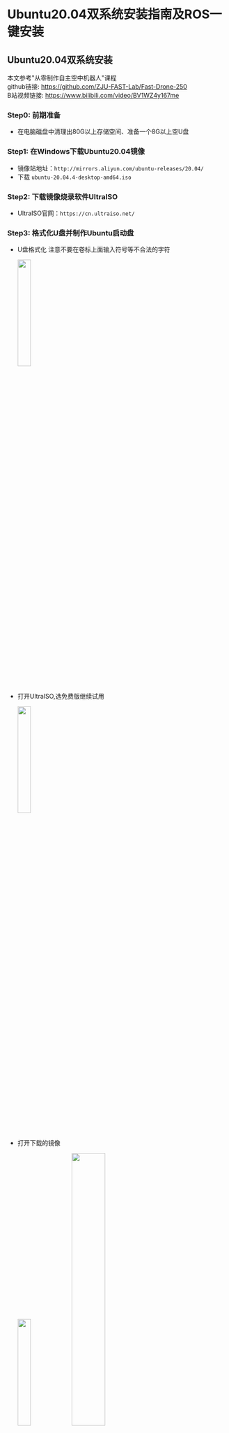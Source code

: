 # Ubuntu20.04双系统安装指南及ROS一键安装  
## Ubuntu20.04双系统安装
本文参考"从零制作自主空中机器人"课程     
github链接: https://github.com/ZJU-FAST-Lab/Fast-Drone-250     
B站视频链接: https://www.bilibili.com/video/BV1WZ4y167me
### Step0: 前期准备
- 在电脑磁盘中清理出80G以上存储空间、准备一个8G以上空U盘
### Step1: 在Windows下载Ubuntu20.04镜像
- 镜像站地址：`http://mirrors.aliyun.com/ubuntu-releases/20.04/` 
- 下载 `ubuntu-20.04.4-desktop-amd64.iso`
### Step2: 下载镜像烧录软件UltraISO
- UltraISO官网：`https://cn.ultraiso.net/`
### Step3: 格式化U盘并制作Ubuntu启动盘
- U盘格式化
  注意不要在卷标上面输入符号等不合法的字符

  <img src="https://github.com/qtjdyx/ZJUS/assets/116424162/8baec5d3-9f08-482a-92e5-ea0b766539fb" width="25%">
- 打开UltraISO,选免费版继续试用

  <img src="https://github.com/qtjdyx/ZJUS/assets/116424162/6b73505c-15c4-4655-ad5a-bc30f677e38a" width="25%">
  
- 打开下载的镜像

  <img src="https://github.com/qtjdyx/ZJUS/assets/116424162/6850b18d-a1eb-4351-904a-c575317ee8d7" width="25%">    
  <img src="https://github.com/qtjdyx/ZJUS/assets/116424162/6027cc4e-4582-4b2e-beb2-8817be12cfd3" width="40%">   
- 写入硬盘镜像
  
  <img src="https://github.com/qtjdyx/ZJUS/assets/116424162/73ffea14-5cef-4ad2-bbe7-56efcfd19da6" width="25%">
- 选择U盘，等待写入  

  <img src="https://github.com/qtjdyx/ZJUS/assets/116424162/b027080d-b434-494d-9b17-5de1086984c1" width="25%">
### Step4: 释放磁盘空间
- 以管理员权限进入进入控制面板-系统和安全-创建并格式化硬盘分区

  <img src="https://github.com/qtjdyx/ZJUS/assets/116424162/ac7c0c0f-0d70-495d-8226-2b50b0c937c8" width="75%">
  <img src="https://github.com/qtjdyx/ZJUS/assets/116424162/82828ae2-a215-471c-9e9c-08c7239459e6" width="75%">
- 选择你要分割的分区（有80G以上空闲的分区），右键，选择压缩卷

  <img src="https://github.com/qtjdyx/ZJUS/assets/116424162/d7ec9268-7d6a-4a03-b27f-87be3fb2391f" width="50%">
- 输入要压缩的空间量（单位为MB），该大小为你希望分给Ubuntu系统的大小（图中用2000MB示意）

  <img src="https://github.com/qtjdyx/ZJUS/assets/116424162/7cbfe86b-2b96-4c04-bdf2-50ea2ab4a065" width="50%">
- 此时，在你压缩的磁盘后将会出现一块未分配的磁盘分区，大小为你输入的压缩空间量

  <img src="https://github.com/qtjdyx/ZJUS/assets/116424162/b38fc73d-8788-4e83-ac7d-63b7a9efbdd4" width="50%">
### Step5: 重启电脑进入BIOS界面，设置启动选项
- 首先查询你的电脑进入BIOS界面的方式

  <img src="https://github.com/qtjdyx/ZJUS/assets/116424162/131d8996-4b39-4fd8-b8d3-e811553a48b9" width="50%">
- 重启电脑，开机同时连续按F2（你的电脑进入BIOS界面的方式），当电脑品牌徽标出现后，电脑会进入BIOS界面/UEFI界面

  <img src="https://github.com/qtjdyx/ZJUS/assets/116424162/9a4c365c-c46b-4404-b77e-61809acf0b6f" width="50%">
- 进入Advance模式下，找到`Security`下的安全启动，关闭安全启动项     
  `Security（安全）`—`Secure Boot（安全启动）`—`Disabled（关闭）`     
  <img src="https://github.com/qtjdyx/ZJUS/assets/116424162/d1cca790-5420-4763-bd86-e193eec5acfc" width="50%">
- 有时要在启动项`Boot`中找到U盘启动项并允许从U盘启动
- ！！！！保存退出！！！！
- 重启电脑，插上启动盘，进入BIOS界面，此时在开机启动项上会出现两个以上启动选项，一个是默认启动项`Windows boot manager`,一个是你的U盘启动选项xxxxxx(一般为U盘厂家名字）（xxxx（你的启动盘卷标））
- 将U盘启动上移至第一启动选项，保存退出
- 备注：这一步非必须，视情况可以与上一步合并

### Step6: 插入Ubuntu启动盘并用U盘启动
- 确认你的笔记本在开机前处在以下状态
  1. 在磁盘中拥有一块大小足够的未分配空间
  2. 电脑的安全启动选项已经关闭，否则会禁止你从外部启动
  3. U盘启动选型被允许，否则会禁止你从U盘启动
  4. 最好U盘启动选项在第一顺位
  5. 电脑处在关机状态
- 插入启动盘并从U盘启动，选择`install ubuntu`

  <img src="https://github.com/qtjdyx/ZJUS/assets/116424162/6b5b5b5d-85f1-4a33-9854-beaed9dd5836" width="50%"> 
 
### Step7: 安装Ubuntu操作系统
- 最好选择英文安装，想用中文也行
- 选择键盘布局
- 不连接到无线网
- 选择正常安装 如有Nvidia独显或者一些特殊的网卡，可以尝试选择
  `为图形或无线硬件，以及其他媒体格式安装第三方软件`

  <img src="https://github.com/qtjdyx/ZJUS/assets/116424162/77897dad-de3a-4434-9145-ed31490ede38" width="50%">

- 选择其他安装选型！！一定**不能**选择清除整个磁盘！！

  <img src="https://github.com/qtjdyx/ZJUS/assets/116424162/44ffb729-469a-499e-a29a-919c541a8c2f" width="50%">

- 这时候，界面上将会显示你当前磁盘的分区表！！一定**不能**选择新建分区表！！否则将会格式化你的磁盘
- 视频中选择新建的原因是NUC是新机，固态硬盘上没有任何分区信息，才需要新建分区表
- 在磁盘的分区表中，应该有一块空闲区域，即为那块未分配的磁盘空间
- 选中空闲，点击`+`
  
  <img src="https://github.com/qtjdyx/ZJUS/assets/116424162/3f24a360-2110-40fc-a1d6-b0bccaba2614f" width="50%">
   
- 设置EFI系统分区 EFI system partition，格式为主分区，默认空间起始位置，大小512MB
- 选中空闲，点击`+`
- 设置交换空间swapping space，格式为逻辑分区，默认空间起始位置，大小为电脑内存两倍，8GRAM->16G,16GRAM->20G-30G左右
- 选中空闲，点击`+`
- 将剩下的空间挂载在主分区`/`下,格式为主分区，默认空间起始位置，大小所有空闲，用于Ext4日志文件系统       

 <img src="https://github.com/qtjdyx/ZJUS/assets/116424162/3974c486-6fd9-46aa-8bb5-c25d883ea2e7" width="27%">
 <img src="https://github.com/qtjdyx/ZJUS/assets/116424162/88137925-fa91-4f7a-8da2-37a6896fbde7" width="29%">
 <img src="https://github.com/qtjdyx/ZJUS/assets/116424162/cfc49587-3155-406d-9de1-2519a8425c71" width="26%">

- 选择时区
- 创建用户名
- 在ubuntu命令行中，每一行最开始的即为user@PC:(用户名@计算机名:)
- 密码可以设置一位，方便后续命令行中sudo的时候输入密码
- 安装完成
- 重启
### Step8: 设置默认启动选项
- 进入BIOS-启动项
- 选自Windows或者Ubuntu作为默认启动项
- 以后电脑开机时会弹出启动项选择界面，未选择则按照默认启动项启动。

## ROS一键安装
本文参考"【Autolabor初级教程】ROS机器人入门"课程     
文档链接: http://www.autolabor.com.cn/book/ROSTutorials/
B站视频链接:https://www.bilibili.com/video/BV1Ci4y1L7ZZ/
### Step1: 安装ROS-noetic并配置
- https://fishros.org.cn/forum/topic/20/小鱼的一键安装系列?lang=zh-CN
- `ctrl+ALT+T`打开终端，输入以下一键安装指令（可以ctrl+shift+v在终端粘贴）
`wget http://fishros.com/install -O fishros && . fishros`
- 根据提示，安装ROS-noetic桌面版（不要装ROS2），可以参考该文档https://azitide.github.io/post/ubuntu_ROS.html
- 根据上述文档进行配置rosdep等操作
### Step2: 测试ROS
- 首先启动三个终端(`ctrl + alt + T`，三次)
- 终端1键入:`roscore`
- 终端2键入:`rosrun turtlesim turtlesim_node`(此时会弹出图形化界面)
- 终端3键入:`rosrun turtlesim turtle_teleop_key`(保持鼠标光标在该终端，在3中可以通过上下左右控制2中乌龟的运动)
### Step3: 安装terminator
- 在 ROS 中，需要频繁的使用到终端，且可能需要同时开启多个窗口，推荐一款较为好用的终端:Terminator。
- ctrl+ALT+T 打开终端，输入`sudo apt install terminator`
- 添加到收藏夹：显示应用程序 ---> 搜索 terminator ---> 右击 选择 添加到收藏夹
- 常用快捷键如下：
```  
Alt+Up                          //移动到上面的终端
Alt+Down                        //移动到下面的终端
Alt+Left                        //移动到左边的终端
Alt+Right                       //移动到右边的终端
Ctrl+Shift+O                    //水平分割终端
Ctrl+Shift+E                    //垂直分割终端
Ctrl+Shift+Right                //在垂直分割的终端中将分割条向右移动
Ctrl+Shift+Left                 //在垂直分割的终端中将分割条向左移动
Ctrl+Shift+Up                   //在水平分割的终端中将分割条向上移动
Ctrl+Shift+Down                 //在水平分割的终端中将分割条向下移动
Ctrl+Shift+S                    //隐藏/显示滚动条
Ctrl+Shift+F                    //搜索
Ctrl+Shift+C                    //复制选中的内容到剪贴板
Ctrl+Shift+V                    //粘贴剪贴板的内容到此处
Ctrl+Shift+W                    //关闭当前终端
Ctrl+Shift+Q                    //退出当前窗口，当前窗口的所有终端都将被关闭
Ctrl+Shift+X                    //最大化显示当前终端
Ctrl+Shift+Z                    //最大化显示当前终端并使字体放大
Ctrl+Shift+N or Ctrl+Tab        //移动到下一个终端
Ctrl+Shift+P or Ctrl+Shift+Tab  //Crtl+Shift+Tab 移动到之前的一个终端
```
- 安装完terminator后，`ctrl+ALT+T`即可打开terminator
## VScode安装与ROS调试
文档链接: http://www.autolabor.com.cn/book/ROSTutorials/
B站视频链接:https://www.bilibili.com/video/BV1Ci4y1L7ZZ/
参考视频中P25-28即可完成，对应到文档的1.4.2
## 工作空间创建与任务程序运行
### Step1: 创建工作空间
- 在home目录下右键打开终端，输入`mkdir course_1/src`，进入该文件夹`cd course_1`，输入`catkin_make`进行编译
- 从github仓库下下载文件夹`ros_turtle`，将其复制到`course_1/src`下，再在`course_1`目录下右键打开终端，输入`catkin_make`进行编译，然后输入`source ./devel.setup.bash`
### Step2: 任务程序运行
- 在上一步的终端下，输入`roslaunch ros_turtle turtle_todo.launch`，若正常运行，可以出现含有一个小乌龟的画面，可以在终端下输入`ctrl+C`结束执行。
- ros_turtle文件夹中右键打开终端，输入`code .`可以用vscode打开文件夹，其中要关注的是`/launch/turtle_todo.launch`和`/scr/turtle_todo.cpp`
- 每次对.launch和.cpp文件进行修改后，运行前均需要在`course_1`目录下打开终端输入`catkin_make`进行编译，然后输入`source ./devel.setup.bash`，然后输入`roslaunch ros_turtle turtle_todo.launch`即可运行更新后的代码。
